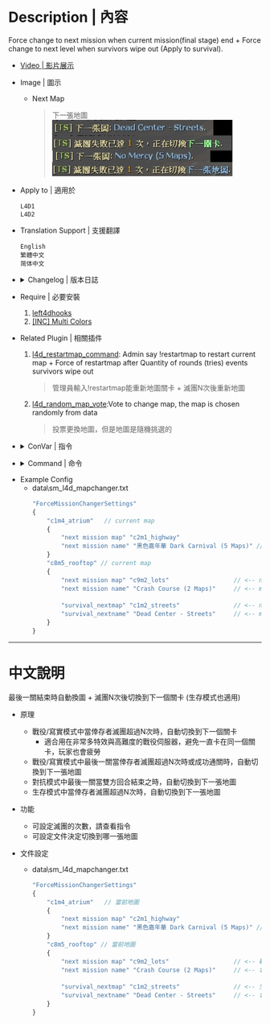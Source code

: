 
# Description | 內容
Force change to next mission when current mission(final stage) end + Force change to next level when survivors wipe out (Apply to survival).

* [Video | 影片展示](https://youtu.be/ehyyDp0RCMQ)

* Image | 圖示
	* Next Map
		> 下一張地圖
		<br/>![sm_l4d_mapchanger_1](image/sm_l4d_mapchanger_1.jpg)

* Apply to | 適用於
    ```
    L4D1
    L4D2
    ```

* Translation Support | 支援翻譯
	```
	English
	繁體中文
	简体中文
	```

* <details><summary>Changelog | 版本日誌</summary>

	```php
	//Dionys @ 2008~2009
	//Harry @ 2019~2023
	```
    * v2.5 (2023-1-12)
	    * [AlliedModder Post](https://forums.alliedmods.net/showpost.php?p=2728817&postcount=676)
	    * Remake Code
	    * Translation Support
	    * Support L4D2 coop/versus/realism/survival mode
	    * Support normal stage and final stage
	    * After several round end events(tries) survivors wipe out, force server to change map (next level or next map).
		* Support Survival

    * v1.4
	    * [Original Post by Dionys](https://forums.alliedmods.net/showthread.php?t=81982)
</details>

* Require | 必要安裝
	1. [left4dhooks](https://forums.alliedmods.net/showthread.php?t=321696)
	2. [[INC] Multi Colors](https://github.com/fbef0102/L4D1_2-Plugins/releases/tag/Multi-Colors)

* Related Plugin | 相關插件
	1. [l4d_restartmap_command](https://github.com/fbef0102/Game-Private_Plugin/tree/main/Plugin_%E6%8F%92%E4%BB%B6/Map_%E9%97%9C%E5%8D%A1/l4d_restartmap_command): Admin say !restartmap to restart current map + Force of restartmap after Quantity of rounds (tries) events survivors wipe out
    	> 管理員輸入!restartmap能重新地圖關卡 + 滅團N次後重新地圖

	2. [l4d_random_map_vote](https://github.com/fbef0102/Game-Private_Plugin/tree/main/Plugin_%E6%8F%92%E4%BB%B6/Map_%E9%97%9C%E5%8D%A1/l4d_random_map_vote):Vote to change map, the map is chosen randomly from data
    	> 投票更換地圖，但是地圖是隨機挑選的

* <details><summary>ConVar | 指令</summary>

	* cfg\sourcemod\sm_l4d_mapchanger
		```php
		// Enables next mission and how many chances left to advertise to players.
		sm_l4d_fmc_announce "1"

		// Quantity of rounds (tries) events survivors wipe out before force of changelevel on final maps in coop/realism (0=off)
		sm_l4d_fmc_crec_coop_final "3"

		// Quantity of rounds (tries) events survivors wipe out before force of changelevel on non-final maps in coop/realism (0=off)
		sm_l4d_fmc_crec_coop_map "3"

		// Quantity of rounds (tries) events survivors wipe out before force of changelevel in survival. (0=off)
		sm_l4d_fmc_crec_survival_map "5"

		// Mission for change by default on final map in coop/realism. (Empty=Don't Change Map by default)
		sm_l4d_fmc_def_coop "c2m1_highway"

		// Mission for change by default in survival. (Empty=Don't Change Map by default)
		sm_l4d_fmc_def_survival ""

		// Mission for change by default on final map in versus. (Empty=Don't Change Map by default)
		sm_l4d_fmc_def_versus "c8m1_apartment"

		// After final rescue vehicle leaving, delay before force of changelevel in coop/realism. (0=off)
		sm_l4d_fmc_delay_coop_final "15.0"

		// After round ends, delay before force of changelevel in versus. (0=off)
		sm_l4d_fmc_delay_survival "15.0"

		// After final map finishes, delay before force of changelevel in versus. (0=off)
		sm_l4d_fmc_delay_vs "13.0"
		```
</details>

* <details><summary>Command | 命令</summary>
    
   * **Display Next Map**
		```php
		sm_fmc_nextmap
		sm_fmc
		```
</details>

* Example Config
	* data\sm_l4d_mapchanger.txt
		```php
		"ForceMissionChangerSettings"
		{
			"c1m4_atrium"   // current map
			{
				"next mission map" "c2m1_highway"   					// <-- next map in coop/versus/realism
				"next mission name" "黑色嘉年華 Dark Carnival (5 Maps)" // <-- map name whatever
			}
			"c8m5_rooftop" // current map
			{
				"next mission map" "c9m2_lots"   				// <-- next map in coop/versus/realism
				"next mission name" "Crash Course (2 Maps)"  	// <-- map name whatever
				
				"survival_nextmap" "c1m2_streets"			 	// <-- next map in survival mode
				"survival_nextname" "Dead Center - Streets" 	// <-- map name whatever
			}
		} 
		```

- - - -
# 中文說明
最後一關結束時自動換圖 + 滅團N次後切換到下一個關卡 (生存模式也適用)

* 原理
    * 戰役/寫實模式中當倖存者滅團超過N次時，自動切換到下一個關卡
		* 適合用在非常多特效與高難度的戰役伺服器，避免一直卡在同一個關卡，玩家也會疲勞
	* 戰役/寫實模式中最後一關當倖存者滅團超過N次時或成功通關時，自動切換到下一張地圖
	* 對抗模式中最後一關當雙方回合結束之時，自動切換到下一張地圖
    * 生存模式中當倖存者滅團超過N次時，自動切換到下一張地圖

* 功能
	* 可設定滅團的次數，請查看指令
	* 可設定文件決定切換到哪一張地圖

* 文件設定
	* data\sm_l4d_mapchanger.txt
		```php
		"ForceMissionChangerSettings"
		{
			"c1m4_atrium"   // 當前地圖
			{
				"next mission map" "c2m1_highway"   					// <-- 戰役/對抗/寫實模式 下一張地圖名 (也可以寫三方圖)
				"next mission name" "黑色嘉年華 Dark Carnival (5 Maps)" // <-- 名稱自取
			}
			"c8m5_rooftop" // 當前地圖
			{
				"next mission map" "c9m2_lots"   				// <-- 戰役/對抗/寫實模式 下一張地圖名 (也可以寫三方圖)
				"next mission name" "Crash Course (2 Maps)"  	// <-- 名稱自取
				
				"survival_nextmap" "c1m2_streets"			 	// <-- 生存模式 下一張地圖名 (也可以寫三方圖)
				"survival_nextname" "Dead Center - Streets" 	// <-- 名稱自取
			}
		} 
		```
